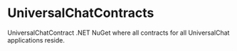 # UniversalChatContracts
UniversalChatContract .NET NuGet where all contracts for all UniversalChat applications reside.
